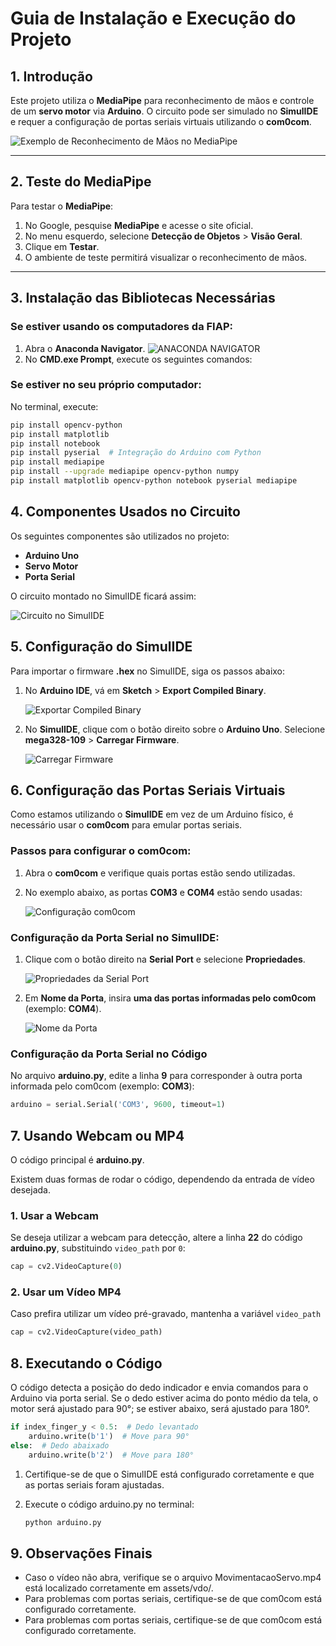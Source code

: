 # Guia de Instalação e Execução do Projeto

## 1. Introdução

Este projeto utiliza o **MediaPipe** para reconhecimento de mãos e controle de um **servo motor** via **Arduino**. O circuito pode ser simulado no **SimulIDE** e requer a configuração de portas seriais virtuais utilizando o **com0com**.

![Exemplo de Reconhecimento de Mãos no MediaPipe](/aula-03-07/assets/img/MediaPipe.png)

---

## 2. Teste do MediaPipe

Para testar o **MediaPipe**:

1. No Google, pesquise **MediaPipe** e acesse o site oficial.
2. No menu esquerdo, selecione **Detecção de Objetos** > **Visão Geral**.
3. Clique em **Testar**.
4. O ambiente de teste permitirá visualizar o reconhecimento de mãos.

---

## 3. Instalação das Bibliotecas Necessárias

### **Se estiver usando os computadores da FIAP:**

1. Abra o **Anaconda Navigator**.
![ANACONDA NAVIGATOR](/aula-03-07/assets/img/AnacondaNavigator.png)
2. No **CMD.exe Prompt**, execute os seguintes comandos:

### **Se estiver no seu próprio computador:**

No terminal, execute:

```sh
pip install opencv-python
pip install matplotlib
pip install notebook
pip install pyserial  # Integração do Arduino com Python
pip install mediapipe
pip install --upgrade mediapipe opencv-python numpy
pip install matplotlib opencv-python notebook pyserial mediapipe
```

## 4. Componentes Usados no Circuito

Os seguintes componentes são utilizados no projeto:

- **Arduino Uno**
- **Servo Motor**
- **Porta Serial**

O circuito montado no SimulIDE ficará assim:

![Circuito no SimulIDE](/aula-03-07/assets/img/SimulIDE.png)

## 5. Configuração do SimulIDE

Para importar o firmware **.hex** no SimulIDE, siga os passos abaixo:

1. No **Arduino IDE**, vá em **Sketch** > **Export Compiled Binary**.

   ![Exportar Compiled Binary](/aula-03-07/assets/img/compilado.png)

2. No **SimulIDE**, clique com o botão direito sobre o **Arduino Uno**. Selecione **mega328-109** > **Carregar Firmware**.

   ![Carregar Firmware](/aula-03-07/assets/img/Fimware.png)

## 6. Configuração das Portas Seriais Virtuais

Como estamos utilizando o **SimulIDE** em vez de um Arduino físico, é necessário usar o **com0com** para emular portas seriais.

### **Passos para configurar o com0com:**
1. Abra o **com0com** e verifique quais portas estão sendo utilizadas.
2. No exemplo abaixo, as portas **COM3** e **COM4** estão sendo usadas:

   ![Configuração com0com](assets/img/com0com1.png)

### **Configuração da Porta Serial no SimulIDE:**
1. Clique com o botão direito na **Serial Port** e selecione **Propriedades**.
   
   ![Propriedades da Serial Port](assets/img/SerialPort.png)

2. Em **Nome da Porta**, insira **uma das portas informadas pelo com0com** (exemplo: **COM4**).

   ![Nome da Porta](assets/img/nomePorta.png)

### **Configuração da Porta Serial no Código**
No arquivo **arduino.py**, edite a linha **9** para corresponder à outra porta informada pelo com0com (exemplo: **COM3**):

```python
arduino = serial.Serial('COM3', 9600, timeout=1)
```

## 7. Usando Webcam ou MP4

O código principal é **arduino.py**.

Existem duas formas de rodar o código, dependendo da entrada de vídeo desejada.

### **1. Usar a Webcam**
Se deseja utilizar a webcam para detecção, altere a linha **22** do código **arduino.py**, substituindo `video_path` por `0`:

```python
cap = cv2.VideoCapture(0)
```

### **2. Usar um Vídeo MP4**
Caso prefira utilizar um vídeo pré-gravado, mantenha a variável `video_path`

```python
cap = cv2.VideoCapture(video_path)
```

## 8. Executando o Código
O código detecta a posição do dedo indicador e envia comandos para o Arduino via porta serial. Se o dedo estiver acima do ponto médio da tela, o motor será ajustado para 90°; se estiver abaixo, será ajustado para 180°.

```python
if index_finger_y < 0.5:  # Dedo levantado
    arduino.write(b'1')  # Move para 90°
else:  # Dedo abaixado
    arduino.write(b'2')  # Move para 180°
```
1. Certifique-se de que o SimulIDE está configurado corretamente e que as portas seriais foram ajustadas.

2. Execute o código arduino.py no terminal:
    ```sh
    python arduino.py
    ```

## 9. Observações Finais

* Caso o vídeo não abra, verifique se o arquivo MovimentacaoServo.mp4 está localizado corretamente em assets/vdo/.
* Para problemas com portas seriais, certifique-se de que com0com está configurado corretamente.
* Para problemas com portas seriais, certifique-se de que com0com está configurado corretamente.
